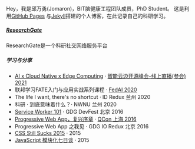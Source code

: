 Hey，我是邱万勇(Jomaron)，BIT脑健康工程团队成员，PhD Student。
这是利用[GitHub Pages](https://pages.github.com/) 与[Jekyll](http://jekyll.com.cn/)搭建的个人博客，在此记录自己的科研学习。

##### [ResearchGate](https://www.researchgate.net/profile/Wanyong-Qiu)

ResearchGate是一个科研社交网络服务平台


##### 学习与分享

- [AI x Cloud Native x Edge Computing][9] · [智能云边开源峰会-线上直播(参会) 2021](http://vmware.cevent.com.cn/)
- 联邦学习FATE入门与应用实战系列课程 · [FedAI 2020](https://cn.fedai.org/book-courses/)
- The life I want, there's no shortcut · ID Redux 兰州 2020
- 科研 · 到底意味着什么？· NWNU 兰州 2020
- [Service Worker 101][5] · GDG DevFest 北京 2016
- [Progressive Web App，复兴序章][4] · [QCon 上海 2016](http://2016.qconshanghai.com/presentation/3111)
- Progressive Web App 之我见 · GDG IO Redux 北京 2016
- [CSS Still Sucks 2015][2] · 2015
- [JavaScript 模块化七日谈][1] · 2015

[1]: //huangxuan.me/2015/07/09/js-module-7day/
[2]: //huangxuan.me/2015/12/28/css-sucks-2015/
[3]: //huangxuan.me/2016/06/05/pwa-in-my-pov/
[4]: //huangxuan.me/2016/10/20/pwa-qcon2016/
[5]: //huangxuan.me/2016/11/20/sw-101-gdgdf/
[6]: https://yanshuo.io/assets/player/?deck=58ac8598b123db0067292f92 "PWA Rehashing"
[7]: https://yanshuo.io/assets/player/?deck=593ad6fbfe88c2006a0a0d6d "The State of PWA"
[8]: https://yanshuo.io/assets/player/?deck=594d673d570c357d0698a950 "Building PWA"
[9]: http://vmware.cevent.com.cn/

